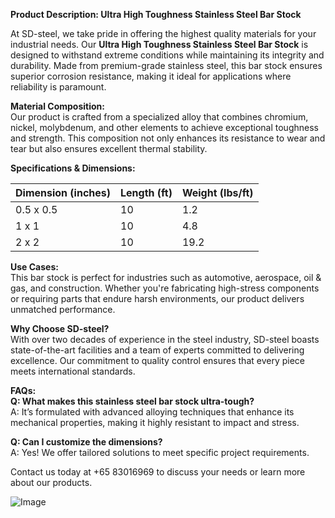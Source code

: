 **Product Description: Ultra High Toughness Stainless Steel Bar Stock**

At SD-steel, we take pride in offering the highest quality materials for your industrial needs. Our **Ultra High Toughness Stainless Steel Bar Stock** is designed to withstand extreme conditions while maintaining its integrity and durability. Made from premium-grade stainless steel, this bar stock ensures superior corrosion resistance, making it ideal for applications where reliability is paramount.

**Material Composition:**  
Our product is crafted from a specialized alloy that combines chromium, nickel, molybdenum, and other elements to achieve exceptional toughness and strength. This composition not only enhances its resistance to wear and tear but also ensures excellent thermal stability.

**Specifications & Dimensions:**  

| Dimension (inches) | Length (ft) | Weight (lbs/ft) |
|---------------------|-------------|------------------|
| 0.5 x 0.5           | 10          | 1.2              |
| 1 x 1               | 10          | 4.8              |
| 2 x 2               | 10          | 19.2             |

**Use Cases:**  
This bar stock is perfect for industries such as automotive, aerospace, oil & gas, and construction. Whether you're fabricating high-stress components or requiring parts that endure harsh environments, our product delivers unmatched performance.

**Why Choose SD-steel?**  
With over two decades of experience in the steel industry, SD-steel boasts state-of-the-art facilities and a team of experts committed to delivering excellence. Our commitment to quality control ensures that every piece meets international standards.

**FAQs:**  
**Q: What makes this stainless steel bar stock ultra-tough?**  
A: It’s formulated with advanced alloying techniques that enhance its mechanical properties, making it highly resistant to impact and stress.

**Q: Can I customize the dimensions?**  
A: Yes! We offer tailored solutions to meet specific project requirements.

Contact us today at +65 83016969 to discuss your needs or learn more about our products.  

![Image](https://github.com/user-attachments/assets/2567258e-e124-4816-932d-1809bd27ef0b)